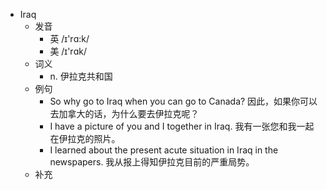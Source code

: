 - Iraq
  - 发音
    - 英 /ɪ'rɑ:k/
    - 美 /ɪ'rɑk/
  - 词义
    - n. 伊拉克共和国
  - 例句
    - So why go to Iraq when you can go to Canada? 因此，如果你可以去加拿大的话，为什么要去伊拉克呢？
    - I have a picture of you and I together in Iraq. 我有一张您和我一起在伊拉克的照片。
    - I learned about the present acute situation in Iraq in the newspapers. 我从报上得知伊拉克目前的严重局势。
  - 补充